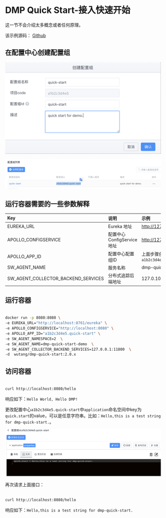 # DMP Quick Start-接入快速开始

这一节不会介绍太多概念或者任何原理。

该示例源码： [Github](https://github.com/DaoCloud-Labs/DMP-Demo/tree/master/quick-start)

## 在配置中心创建配置组

![apollo-01](img/apollo-01.png)

![apollo-02](img/apollo-02.png)

## 运行容器需要的一些参数解释

| Key | 说明 | 示例 |
|:---|:---|:---|
| EUREKA_URL | Eureka 地址 | http://127.0.10.1:8761/eureka |
| APOLLO_CONFIGSERVICE | 配置中心ConfigService地址|http://127.0.10.2:8080 |
| APOLLO_APP_ID | 配置中心配置组ID| 上面步骤创建的：`a1b2c3d4e5.quick-start`|
| SW_AGENT_NAME |服务名称|dmp-quick-start-demo|
| SW_AGENT_COLLECTOR_BACKEND_SERVICES | 分布式追踪后端地址 |127.0.10.3:11800 |


## 运行容器

```bash

docker run -p 8080:8080 \
-e EUREKA_URL="http://localhost:8761/eureka" \
-e APOLLO_CONFIGSERVICE="http://localhost:8080" \
-e APOLLO_APP_ID="a1b2c3d4e5.quick-start" \
-e SW_AGENT_NAMESPACE=2  \
-e SW_AGENT_NAME=dmp-quick-start-demo  \
-e SW_AGENT_COLLECTOR_BACKEND_SERVICES=127.0.0.1:11800  \
-d  wutang/dmp-quick-start:2.0.x

```

## 访问容器

```bash

curl http://localhost:8080/hello

```

响应如下：`Hello World, Hello DMP!`

更改配置中心`a1b2c3d4e5.quick-start`中`application`命名空间中key为`quick.start`的value，可以是任意字符串。比如：`Hello,this is a test string for dmp-quick-start.`。

![apollo-03](img/apollo-03.png)

再次请求上面接口：

```bash

curl http://localhost:8080/hello

```

响应如下：`Hello,this is a test string for dmp-quick-start.`



